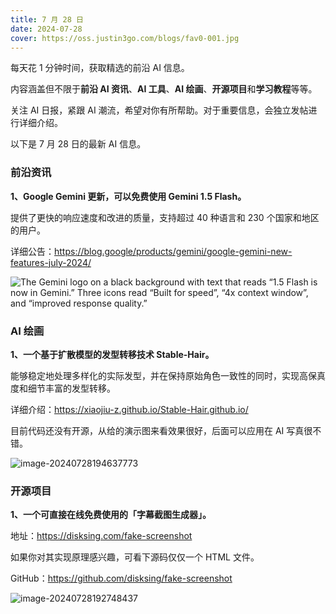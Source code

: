 ```yaml
---
title: 7 月 28 日
date: 2024-07-28
cover: https://oss.justin3go.com/blogs/fav0-001.jpg
---
```


每天花 1 分钟时间，获取精选的前沿 AI 信息。

内容涵盖但不限于**前沿 AI 资讯**、**AI 工具**、**AI 绘画**、**开源项目**和**学习教程**等等。

关注 AI 日报，紧跟 AI 潮流，希望对你有所帮助。对于重要信息，会独立发帖进行详细介绍。

以下是 7 月 28 日的最新 AI 信息。

### 前沿资讯

**1、Google Gemini 更新，可以免费使用 Gemini 1.5 Flash。**

提供了更快的响应速度和改进的质量，支持超过 40 种语言和 230 个国家和地区的用户。

详细公告：https://blog.google/products/gemini/google-gemini-new-features-july-2024/

![The Gemini logo on a black background with text that reads “1.5 Flash is now in Gemini.” Three icons read “Built for speed”, “4x context window”, and “improved response quality.”](https://cdn.jsdelivr.net/gh/freelander/oss@master/weixin/2024-07-28/Gemini_Hero_Alt.width-1200.format-webp.webp)



### AI 绘画

**1、一个基于扩散模型的发型转移技术 Stable-Hair。**

能够稳定地处理多样化的实际发型，并在保持原始角色一致性的同时，实现高保真度和细节丰富的发型转移。

详细介绍：https://xiaojiu-z.github.io/Stable-Hair.github.io/

目前代码还没有开源，从给的演示图来看效果很好，后面可以应用在 AI 写真很不错。

![image-20240728194637773](https://cdn.jsdelivr.net/gh/freelander/oss@master/ai-daily/2024-07-28/image-20240728194637773.png)



### 开源项目

**1、一个可直接在线免费使用的「字幕截图生成器」。**

地址：https://disksing.com/fake-screenshot

如果你对其实现原理感兴趣，可看下源码仅仅一个 HTML 文件。

GitHub：https://github.com/disksing/fake-screenshot

![image-20240728192748437](https://cdn.jsdelivr.net/gh/freelander/oss@master/weixin/2024-07-28/image-20240728192748437.png)
